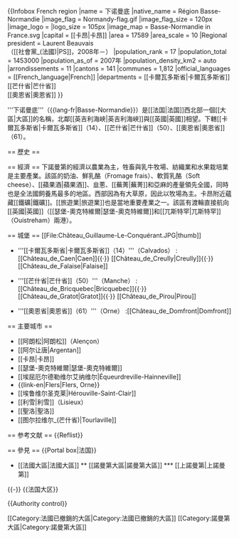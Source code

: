{{Infobox French region
|name = 下诺曼底
|native_name = Région Basse-Normandie
|image_flag = Normandy-flag.gif
|image_flag_size = 120px
|image_logo =
|logo_size = 105px
|image_map = Basse-Normandie in France.svg
|capital = [[卡昂|卡昂]]
|area = 17589
|area_scale = 10
|Regional president = Laurent Beauvais<br/>（[[社會黨_(法國)|PS]]，2008年－）
|population_rank = 17
|population_total = 1453000
|population_as_of = 2007年
|population_density_km2 = auto
|arrondissements = 11
|cantons = 141
|communes = 1,812
|official_languages = [[French_language|French]]
|departments = [[卡爾瓦多斯省|卡爾瓦多斯省]]<br />[[芒什省|芒什省]]<br />[[奧恩省|奧恩省]]
}}

'''下诺曼底'''（{{lang-fr|Basse-Normandie}}）是[[法国|法国]]西北部一個[[大區|大區]]的名稱，北鄰[[英吉利海峽|英吉利海峽]]與[[英國|英國]]相望。下轄[[卡爾瓦多斯省|卡爾瓦多斯省]]（14）、[[芒什省|芒什省]]（50）、[[奧恩省|奧恩省]]（61）。

== 歷史 ==

== 經濟 ==
下諾曼第的經濟以農業為主，牲畜與乳牛牧場、紡織業和水果栽培業是主要產業。該區的奶油、鮮乳酪（Fromage frais）、軟質乳酪（Soft cheese）、[[蘋果酒|蘋果酒]]、韭蔥、[[蕪菁|蕪菁]]和亞麻的產量領先全國，同時也是全法國飼養馬最多的地區。西部因為有大草原，因此以牧場為主。卡昂附近蘊藏[[鐵礦|鐵礦]]。[[旅遊業|旅遊業]]也是當地重要產業之一。該區有渡輪直接航向[[英國|英國]]（[[瑟堡-奧克特維爾|瑟堡-奧克特維爾]]和[[兀斯特罕|兀斯特罕]]（Ouistreham）兩港）。

== 城堡 ==
[[File:Château_Guillaume-Le-Conquérant.JPG|thumb]]
* '''[[卡爾瓦多斯省|卡爾瓦多斯省]]（14）'''（Calvados）
:[[Château_de_Caen|Caen]]{{·}} [[Château_de_Creully|Creully]]{{·}} [[Château_de_Falaise|Falaise]]

* '''[[芒什省|芒什省]]（50）'''（Manche）
: [[Château_de_Bricquebec|Bricquebec]]{{·}} [[Château_de_Gratot|Gratot]]{{·}} [[Château_de_Pirou|Pirou]]

* '''[[奧恩省|奧恩省]]（61）'''（Orne） 
:[[Château_de_Domfront|Domfront]]

== 主要城市 ==
* [[阿朗松|阿朗松]]（Alençon）
* [[阿尔让唐|Argentan]]
* [[卡昂|卡昂]]
* [[瑟堡-奧克特維爾|瑟堡-奧克特維爾]]
* [[埃屈厄尔德勒维尔艾纳维尔|Équeurdreville-Hainneville]]
* {{link-en|Flers|Flers, Orne}}
* [[埃鲁维尔圣克莱|Hérouville-Saint-Clair]]
* [[利雪|利雪]]（Lisieux）
* [[聖洛|聖洛]]
* [[图尔拉维尔_(芒什省)|Tourlaville]]

== 参考文献 ==
{{Reflist}}

== 參見 ==
{{Portal box|法国}}
* [[法國大區|法國大區]]
** [[諾曼第大區|諾曼第大區]]
*** [[上諾曼第|上諾曼第]]

{{-}}
{{法国大区}}

{{Authority control}}

[[Category:法國已撤銷的大區|Category:法國已撤銷的大區]]
[[Category:諾曼第大區|Category:諾曼第大區]]